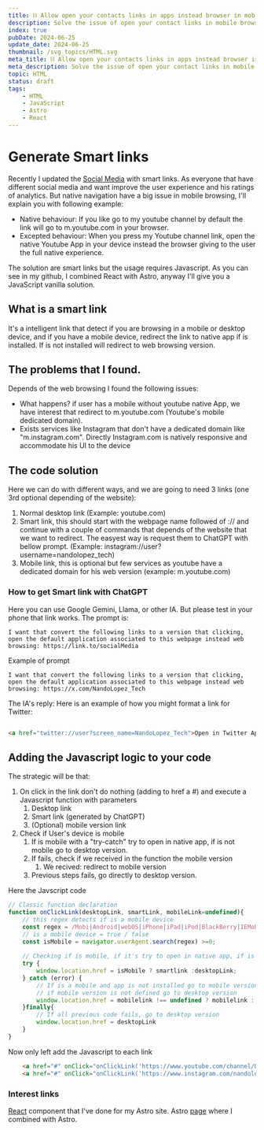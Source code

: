 ```yaml
---
title: ⛓️ Allow open your contacts links in apps instead browser in mobile navigation
description: Solve the issue of open your contact links in mobile browsing, allow open the hyperlink in native app if is available or open in browser if clients are surfing in a desktop or you don't have the app
index: true
pubDate: 2024-06-25
update_date: 2024-06-25
thumbnail: /svg_topics/HTML.svg
meta_title: ⛓️ Allow open your contacts links in apps instead browser in mobile navigation
meta_description: Solve the issue of open your contact links in mobile browsing, allow open the hyperlink in native app if is available or open in browser if clients are surfing in a desktop or you don't have the app
topic: HTML
status: draft
tags:
	- HTML
	- JavaScript
	- Astro
	- React
---
```

# Generate Smart links

Recently I updated the [Social Media](https://nandolopez.github.io/contact) with smart links. As everyone that have different social media and want improve the user experience and his ratings of analytics. But native navigation have a big issue in mobile browsing, I'll explain you with following example:
- Native behaviour: If you like go to my youtube channel by default the link will go to m.youtube.com in your browser.
- Excepted behaviour: When you press my Youtube channel link, open the native Youtube App in your device instead the browser giving to the user the full native experience.

The solution are smart links but the usage requires Javascript. As you can see in my github, I combined React with Astro, anyway I'll give you a JavaScript vanilla solution.
## What is a smart link

It's a intelligent link that detect if you are browsing in a mobile or desktop device, and if you have a mobile device, redirect the link to native app if is installed. If is not installed will redirect to web browsing version.

## The problems that I found.

Depends of the web browsing I found the following issues:
- What happens? if user has a mobile without youtube native App, we have interest that redirect to m.youtube.com (Youtube's mobile dedicated domain).
- Exists services like Instagram that don't have a dedicated domain like "m.instagram.com". Directly Instagram.com is natively responsive and accommodate his UI to the device

## The code solution
Here we can do with different ways, and we are going to need 3 links (one 3rd optional depending of the website):
1. Normal desktop link (Example: youtube.com)
2. Smart link, this should start with the webpage name followed of :// and continue with a couple of commands that depends of the website that we want to redirect. The easyest way is request them to ChatGPT with bellow prompt. (Example: instagram://user?username=nandolopez_tech)
3. Mobile link, this is optional but few services as youtube have a dedicated domain for his web version (example: m.youtube.com)


### How to get Smart link with ChatGPT

Here you can use Google Gemini, Llama, or other IA. But please test in your phone that link works. The prompt is:
```
I want that convert the following links to a version that clicking, open the default application associated to this webpage instead web browsing: https://link.to/socialMedia
```

Example of prompt
```
I want that convert the following links to a version that clicking, open the default application associated to this webpage instead web browsing: https://x.com/NandoLopez_Tech
```

The IA's reply:
Here is an example of how you might format a link for Twitter:

```html

<a href="twitter://user?screen_name=NandoLopez_Tech">Open in Twitter App</a>

```

## Adding the Javascript logic to your code

The strategic will be that:
1. On click in the link don't do nothing (adding to href a #) and execute a Javascript function with parameters
	1. Desktop link
	2. Smart link (generated by ChatGPT)
	3. (Optional) mobile version link
2. Check if User's device is mobile
	1. If is mobile with a "try-catch" try to open in native app, if is not mobile go to desktop version.
	2. If fails, check if we received in the function the mobile version
		1. We recived: redirect to mobile version
	3. Previous steps fails, go directly to desktop version.


Here the Javscript code 

```JavaScript
// Classic function declaration
function onClickLink(desktopLink, smartLink, mobileLink=undefined){
	// this regex detects if is a mobile device
	const regex = /Mobi|Android|webOS|iPhone|iPad|iPod|BlackBerry|IEMobile|Opera Mini/i;
	// is a mobile device = true / false
    const isMobile = navigator.userAgent.search(regex) >=0;
  
	// Checking if is mobile, if it's try to open in native app, if is desktop go to desktop version
    try {
        window.location.href = isMobile ? smartlink :desktopLink;
    } catch (error) {
		// If is a mobile and app is not installed go to mobile version
		// if mobile version is not defined go to desktop version
        window.location.href = mobilelink !== undefined ? mobilelink : desktopLink
    }finally{
		// If all previous code fails, go to desktop version
        window.location.href = desktopLink        
    }
}

```

Now only left add the Javascript to each link
```html
	<a href="#" onClick="onClickLink('https://www.youtube.com/channel/UCg4pdmmXX07n89Axjm41Gqw','vnd.youtube://channel/UCg4pdmmXX07n89Axjm41Gqw','https://m.youtube.com/channel/UCg4pdmmXX07n89Axjm41Gqw')"> Got o my Youtube profile </a>
	<a href="#" onClick="onClickLink('https://www.instagram.com/nandolopez_tech','instagram://user?username=nandolopez_tech')"> Visit my instagram </a>
```

### Interest links
[React](https://github.com/nandolopez/nandolopez.github.io/blob/main/src/components/react/SmartLink.tsx) component that I've done for my Astro site.
Astro [page](https://github.com/nandolopez/nandolopez.github.io/blob/main/src/pages/contact.astro) where I combined with Astro.